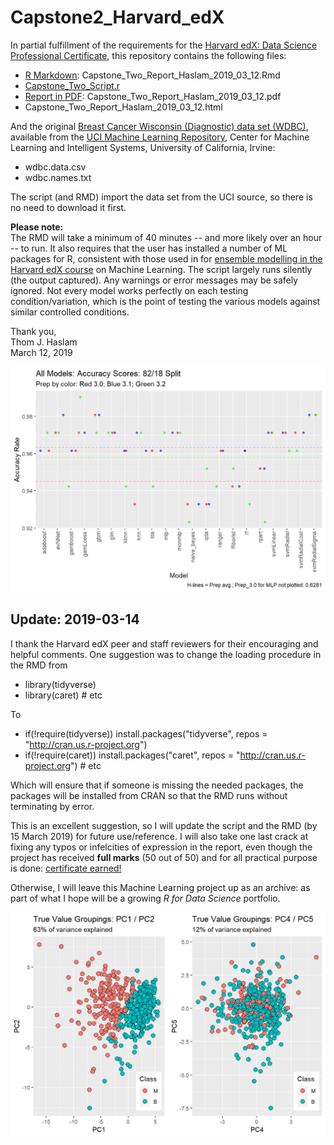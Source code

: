 # Capstone2_Harvard_edX

In partial fulfillment of the requirements for the [Harvard edX: Data Science Professional Certificate](https://www.edx.org/professional-certificate/harvardx-data-science), this repository contains the following files:
* [R Markdown](https://github.com/Thom-J-H/Capstone2_Harvard_edX/blob/master/Capstone_Two_Report_Haslam_2019_03_12.Rmd): Capstone_Two_Report_Haslam_2019_03_12.Rmd
* [Capstone_Two_Script.r](https://github.com/Thom-J-H/Capstone2_Harvard_edX/blob/master/Capstone_Two_Script.r)
* [Report in PDF](https://github.com/Thom-J-H/Capstone2_Harvard_edX/blob/master/Capstone_Two_Report_Haslam_2019_03_12.pdf):  Capstone_Two_Report_Haslam_2019_03_12.pdf
* Capstone_Two_Report_Haslam_2019_03_12.html 

And the original [Breast Cancer Wisconsin (Diagnostic) data set (WDBC)](https://archive.ics.uci.edu/ml/datasets/Breast+Cancer+Wisconsin+(Diagnostic)), available from the [UCI Machine Learning Repository](http://archive.ics.uci.edu/ml/index.php), Center for Machine Learning and Intelligent Systems, University of California, Irvine:
* wdbc.data.csv
* wdbc.names.txt
  
The script (and RMD) import the data set from the UCI source, so there is no need to download it first.

**Please note:** <br />
The RMD will take a minimum of 40 minutes -- and more likely over an hour -- to run.  It also requires that the user has installed a number of ML packages for R, consistent with those used in for [ensemble modelling in the Harvard edX course](https://rafalab.github.io/dsbook/machine-learning-in-practice.html#ensembles) on Machine Learning.  The script largely runs silently (the output captured).  Any warnings or error messages may be safely ignored.  Not every model works perfectly on each testing condition/variation, which is the point of testing the various models against similar controlled conditions.

Thank you,<br />
Thom J. Haslam<br />
March 12, 2019

![Run Two: Visual Overview](https://raw.githubusercontent.com/Thom-J-H/Capstone2_Harvard_edX/master/Run_two_graph.png)

## Update: 2019-03-14
I thank the Harvard edX peer and staff reviewers for their encouraging and helpful comments.  One suggestion was to change the loading procedure in the RMD from
* library(tidyverse)
* library(caret) # etc

To 

* if(!require(tidyverse)) install.packages("tidyverse", repos = "http://cran.us.r-project.org")
* if(!require(caret)) install.packages("caret", repos = "http://cran.us.r-project.org") # etc

Which will ensure that if someone is missing the needed packages, the packages will be installed from CRAN so that the RMD runs without terminating by error.

This is an excellent suggestion, so I will update the script and the RMD (by 15 March 2019) for future use/reference.  I will also take one last crack at fixing any typos or infelcities of expression in the report, even though the project has received **full marks** (50 out of 50) and for all practical purpose is done: [certificate earned!](https://courses.edx.org/certificates/670fdf3fe3e948f890134889fa55676d)

Otherwise, I will leave this Machine Learning project up as an archive: as part of what I hope will be a growing *R for Data Science* portfolio.

![PCA Graphs 1-2, 4-5](https://raw.githubusercontent.com/Thom-J-H/Capstone2_Harvard_edX/master/PCA_graph.png)


